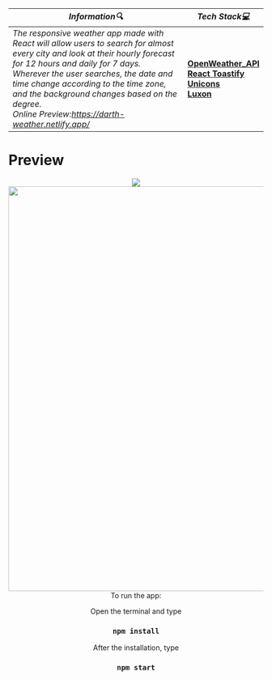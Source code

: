 | **_Information:mag:_**                                                                                                                                                                                                                                                                                   | **_Tech Stack:computer:_**                                                                                                                                                                                                                                                                                                         |
|-----------------------------------------------------------------------------------------------------------------------------------------------------------------------------------------------------------------------------------------------------------------------------------------------------|--------------------------------------------------------------------------------------------------------------------------------------------------------------------------------------------------------------------------------------------------------------------------------------------------------------------------------|
| _The responsive weather app made with React will allow users to search for almost every city and look at their hourly forecast for 12 hours and daily for 7 days. Wherever the user searches, the date and time change according to the time zone, and the background changes based on the degree.<br> Online Preview:https://darth-weather.netlify.app/_ |__<a target="blank" href="https://openweathermap.org"> OpenWeather_API</a> <br> <a target="blank" href="https://www.npmjs.com/package/react-toastify"> React Toastify </a> <br> <a target="blank" href="https://iconscout.com/unicons"> Unicons </a> <br> <a target="blank" href="https://moment.github.io/luxon/#/"> Luxon </a>__ |

<h1>Preview</h1>
<div align="center">
<img src="https://user-images.githubusercontent.com/109925130/191366880-5bea1d00-0d91-4ceb-98c6-310392745f14.png">
<img src="https://user-images.githubusercontent.com/109925130/190869578-f84c1ecc-ca50-413e-b7f7-87d31704bdd9.gif" style="width: 800px;"> <br>
 To run the app:  <br>

Open the terminal and type 

 ### `npm install`
 
After the installation, type

 ### `npm start`
 
</div>
